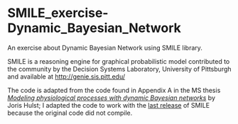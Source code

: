 SMILE_exercise-Dynamic_Bayesian_Network
=======================================

An exercise about Dynamic Bayesian Network using SMILE library.

SMILE is a reasoning engine for graphical probabilistic model contributed to the community by the Decision Systems Laboratory, University of Pittsburgh and available at http://genie.sis.pitt.edu/

The code is adapted from the code found in Appendix A in the MS thesis [_Modeling physiological processes with dynamic Bayesian networks_](http://www.kbs.twi.tudelft.nl/docs/MSc/2006/JorisHulst/thesis.pdf) by Joris Hulst; I adapted the code to work with the [last release](http://genie.sis.pitt.edu/download/smile_linux_x64_gcc_4_4_5.tar.gz) of SMILE because the original code did not compile.
